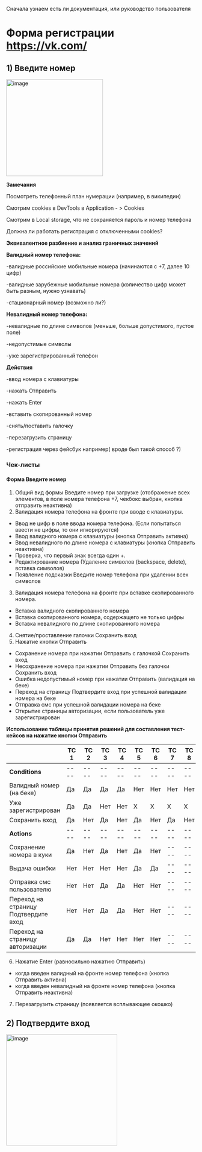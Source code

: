 Сначала узнаем есть ли документация, или руководство пользователя

# Форма регистрации https://vk.com/
## 1) Введите номер
<img width="257" alt="image" src="https://user-images.githubusercontent.com/44865195/229306029-128ac76d-8a38-433a-81a6-be20ce74c929.png">

**Замечания**

Посмотреть телефонный план нумерации (например, в википедии)

Смотрим cookies в DevTools в Application - > Cookies 

Смотрим в Local storage, что не сохраняется пароль и номер телефона

Должна ли работать регистрация с отключенными cookies?

**Эквивалентное разбиение и анализ граничных значений**

**Валидный номер телефона:**

-валидные российские мобильные номера (начинаются с +7, далее 10 цифр)

-валидные зарубежные мобильные номера (количество цифр может быть разным, нужно узнавать)

-стационарный номер (возможно ли?)

**Невалидный номер телефона:**

-невалидные по длине символов (меньше, больше допустимого, пустое поле)

-недопустимые символы

-уже зарегистрированный телефон

**Действия**

-ввод номера с клавиатуры

-нажать Отправить

-нажать Enter

-вставить скопированный номер

-снять/поставить галочку

-перезагрузить страницу

-регистрация через фейсбук например( вроде был такой способ ?)

### Чек-листы

#### Форма Введите номер

1) Общий вид формы Введите номер при загрузке (отображение всех элементов, в поле номера телефона +7, чекбокс выбран, кнопка отправить неактивна)
2) Валидация номера телефона на фронте при вводе с клавиатуры.
 - Ввод не цифр в поле ввода номера телефона. (Если попытаться ввести не цифры, то они игнорируются)
 - Ввод валидного номера с клавиатуры (кнопка Отправить активна)
 - Ввод невалидного по длине номера с клавиатуры (кнопка Отправить неактивна)
 - Проверка, что первый знак всегда один +.
 - Редактирование номера (Удаление символов (backspace, delete), вставка символов)
 - Появление подсказки Введите номер телефона при удалении всех символов
3) Валидация номера телефона на фронте при вставке скопированного номера.
 - Вставка валидного скопированного номера
 - Вставка скопированного номера, содержащего не только цифры
 - Вставка невалидного по длине скопированного номера
4) Снятие/проставление галочки Сохранить вход
5) Нажатие кнопки Отправить 
 - Сохранение номера при нажатии Отправить с галочкой Сохранить вход
 - Несохранение номера при нажатии Отправить без галочки Сохранить вход
 - Ошибка недопустимый номер при нажатии Отправить (валидация на беке)
 - Переход на страницу Подтвердите вход при успешной валидации номера на беке
 - Отправка смс при успешной валидации номера на беке
 - Открытие страницы авторизации, если пользователь уже зарегистрирован
 
 **Использование таблицы принятия решений для составления тест-кейсов на нажатие кнопки Отправить**
 
|   | TC 1 | TC 2 | TC 3 | TC 4 | TC 5 | TC 6 | TC 7 | TC 8 |
| ------------- | ------------- | ---- | ---- | ---- | ---- | ---- | ---- | ---- |
|**Conditions**  |  ----  | ---- | ---- | ---- | ---- | ---- | ---- | ---- |
| Валидный номер (на беке) | Да | Да | Да | Да | Нет | Нет | Нет | Нет |
| Уже зарегистрирован  |  Да | Да | Нет | Нет | X | X |  X | X |
| Сохранить вход  | Да  | Нет | Да | Нет | Да | Нет | Да | Нет |
| **Actions**  | ----  | ---- | ---- | ---- | ---- | ---- | ---- | ---- |
| Сохранение номера в куки  |  Да | Нет | Да | Нет | Да | Нет | ---- | ---- |
| Выдача ошибки  |  Нет | Нет | Нет | Нет | Да | Да | ---- | ---- |
| Отправка смс пользователю |  Нет | Нет | Да | Да | Нет | Нет | ---- | ---- |
| Переход на страницу Подтвердите вход | Нет | Нет | Да | Да | Нет | Нет | ---- | ---- |
| Переход на страницу авторизации | Да | Да | Нет | Нет | Нет | Нет | ---- | ---- |

6) Нажатие Enter (равносильно нажатию Отправить)
 - когда введен валидный на фронте номер телефона (кнопка Отправить активна)
 - когда введен невалидный на фронте номер телефона (кнопка Отправить неактивна)
7) Перезагрузить страницу (появляется всплывающее окошко)

## 2) Подтвердите вход

<img width="295" alt="image" src="https://user-images.githubusercontent.com/44865195/229346790-9bc10b0c-ad7f-4edf-9161-3fef8af962f7.png">

